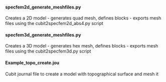 #### specfem2d_generate_meshfiles.py
Creates a 2D model - generates quad mesh, defines blocks - exports mesh files using the cubit2specfem2d_abs4.py script

#### specfem3d_generate_meshfiles.py
Creates a 3D model - generates hex mesh, defines blocks - exports mesh files using the cubit2specfem3d.py script

#### Example_topo_create.jou
Cubit journal file to create a model with topographical surface and mesh it
